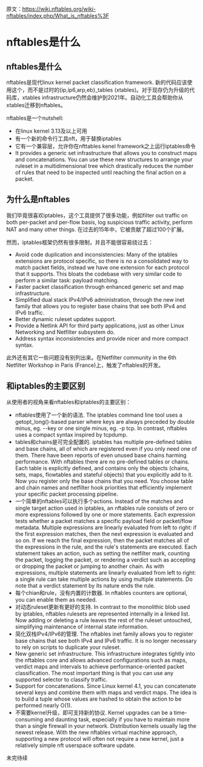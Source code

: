 原文：https://wiki.nftables.org/wiki-nftables/index.php/What_is_nftables%3F

# nftables是什么

## nftables是什么

nftables是现代linux kernel packet classification framework. 新的代码应该使用这个，而不是过时的{ip,ip6,arp,eb}_tables (xtables)。对于现存仍为升级的代码库，xtables infrastructure仍然会维护到2021年。自动化工具会帮助你从xtables迁移到nftables。

nftables是一个nutshell:

- 在linux kernel 3.13及以上可用
- 有一个新的命令行工具nft，用于替换iptables
- 它有一个兼容层，允许你在nfttables kenel framework之上运行iptables命令
- It provides a generic set infrastructure that allows you to construct maps and concatenations. You can use these new structures to arrange your ruleset in a multidimensional tree which drastically reduces the number of rules that need to be inspected until reaching the final action on a packet.

## 为什么是nftables

我们毕竟很喜欢iptables，这个工具提供了很多功能，例如filter out traffic on both per-packet and per-flow basis, log suspicious traffic activity, perform NAT and many other things. 在过去的15年中，它被贡献了超过100个扩展。

然而，iptables框架仍然有很多限制，并且不能很容易绕过去：

- Avoid code duplication and inconsistencies: Many of the iptables extensions are protocol specific, so there is no a consolidated way to match packet fields, instead we have one extension for each protocol that it supports. This bloats the codebase with very similar code to perform a similar task: payload matching.
- Faster packet classification through enhanced generic set and map infrastructure.
- Simplified dual stack IPv4/IPv6 administration, through the new inet family that allows you to register base chains that see both IPv4 and IPv6 traffic.
- Better dynamic ruleset updates support.
- Provide a Netlink API for third party applications, just as other Linux Networking and Netfilter subsystem do.
- Address syntax inconsistencies and provide nicer and more compact syntax.

此外还有其它一些问题没有别列出来。在Netfilter community in the 6th Netfilter Workshop in Paris (France)上，触发了nftables的开发。

## 和iptables的主要区别

从使用者的视角来看nftables和iptables的主要区别：

- nftables使用了一个新的语法. The iptables command line tool uses a getopt_long()-based parser where keys are always preceded by double minus, eg. --key or one single minus, eg. -p tcp. In contrast, nftables uses a compact syntax inspired by tcpdump.
- tables和chains是可完全配置的. iptables has multiple pre-defined tables and base chains, all of which are registered even if you only need one of them. There have been reports of even unused base chains harming performance. With nftables there are no pre-defined tables or chains. Each table is explicitly defined, and contains only the objects (chains, sets, maps, flowtables and stateful objects) that you explicitly add to it. Now you register only the base chains that you need. You choose table and chain names and netfilter hook priorities that efficiently implement your specific packet processing pipeline.
- 一个简单的nftables可以执行多个actions. Instead of the matches and single target action used in iptables, an nftables rule consists of zero or more expressions followed by one or more statements. Each expression tests whether a packet matches a specific payload field or packet/flow metadata. Multiple expressions are linearly evaluated from left to right: if the first expression matches, then the next expression is evaluated and so on. If we reach the final expression, then the packet matches all of the expressions in the rule, and the rule's statements are executed. Each statement takes an action, such as setting the netfilter mark, counting the packet, logging the packet, or rendering a verdict such as accepting or dropping the packet or jumping to another chain. As with expressions, multiple statements are linearly evaluated from left to right: a single rule can take multiple actions by using multiple statements. Do note that a verdict statement by its nature ends the rule.
- 每个chian和rule，没有内置的计数器. In nftables counters are optional, you can enable them as needed.
- 对动态ruleset更新有更好的支持. In contrast to the monolithic blob used by iptables, nftables rulesets are represented internally in a linked list. Now adding or deleting a rule leaves the rest of the ruleset untouched, simplifying maintenance of internal state information.
- 简化双栈IPv4/IPv6的管理. The nftables inet family allows you to register base chains that see both IPv4 and IPv6 traffic. It is no longer necessary to rely on scripts to duplicate your ruleset.
- New generic set infrastructure. This infrastructure integrates tightly into the nftables core and allows advanced configurations such as maps, verdict maps and intervals to achieve performance-oriented packet classification. The most important thing is that you can use any supported selector to classify traffic.
- Support for concatenations. Since Linux kernel 4.1, you can concatenate several keys and combine them with maps and verdict maps. The idea is to build a tuple whose values are hashed to obtain the action to be performed nearly O(1).
- 不需要kernel升级，即可支持新的协议. Kernel upgrades can be a time-consuming and daunting task, especially if you have to maintain more than a single firewall in your network. Distribution kernels usually lag the newest release. With the new nftables virtual machine approach, supporting a new protocol will often not require a new kernel, just a relatively simple nft userspace software update.

未完待续

